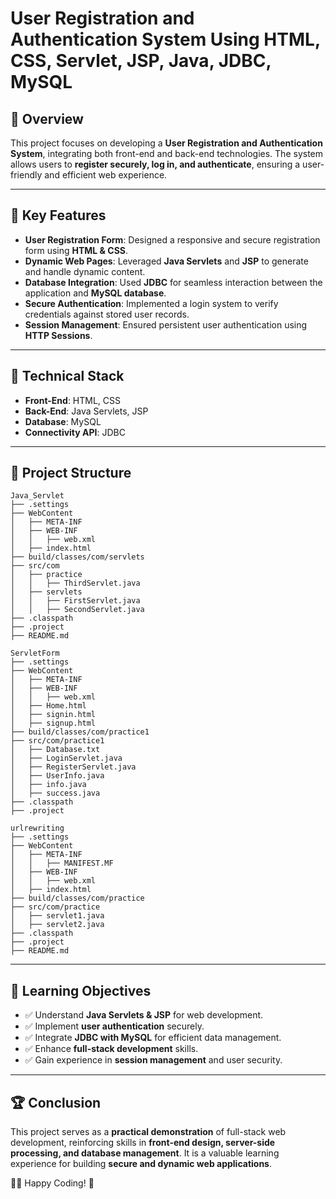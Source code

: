 # User Registration and Authentication System Using HTML, CSS, Servlet, JSP, Java, JDBC, MySQL

## 📌 Overview
This project focuses on developing a **User Registration and Authentication System**, integrating both front-end and back-end technologies. The system allows users to **register securely, log in, and authenticate**, ensuring a user-friendly and efficient web experience.

---

## 🔹 Key Features
- **User Registration Form**: Designed a responsive and secure registration form using **HTML & CSS**.
- **Dynamic Web Pages**: Leveraged **Java Servlets** and **JSP** to generate and handle dynamic content.
- **Database Integration**: Used **JDBC** for seamless interaction between the application and **MySQL database**.
- **Secure Authentication**: Implemented a login system to verify credentials against stored user records.
- **Session Management**: Ensured persistent user authentication using **HTTP Sessions**.

---

## 🔧 Technical Stack
- **Front-End**: HTML, CSS
- **Back-End**: Java Servlets, JSP
- **Database**: MySQL
- **Connectivity API**: JDBC

---

## 📁 Project Structure
```
Java_Servlet
├── .settings
├── WebContent
│   ├── META-INF
│   ├── WEB-INF
│   │   ├── web.xml
│   ├── index.html
├── build/classes/com/servlets
├── src/com
│   ├── practice
│   │   ├── ThirdServlet.java
│   ├── servlets
│   │   ├── FirstServlet.java
│   │   ├── SecondServlet.java
├── .classpath
├── .project
├── README.md

ServletForm
├── .settings
├── WebContent
│   ├── META-INF
│   ├── WEB-INF
│   │   ├── web.xml
│   ├── Home.html
│   ├── signin.html
│   ├── signup.html
├── build/classes/com/practice1
├── src/com/practice1
│   ├── Database.txt
│   ├── LoginServlet.java
│   ├── RegisterServlet.java
│   ├── UserInfo.java
│   ├── info.java
│   ├── success.java
├── .classpath
├── .project

urlrewriting
├── .settings
├── WebContent
│   ├── META-INF
│   │   ├── MANIFEST.MF
│   ├── WEB-INF
│   │   ├── web.xml
│   ├── index.html
├── build/classes/com/practice
├── src/com/practice
│   ├── servlet1.java
│   ├── servlet2.java
├── .classpath
├── .project
├── README.md
```

---

## 🎯 Learning Objectives
- ✅ Understand **Java Servlets & JSP** for web development.
- ✅ Implement **user authentication** securely.
- ✅ Integrate **JDBC with MySQL** for efficient data management.
- ✅ Enhance **full-stack development** skills.
- ✅ Gain experience in **session management** and user security.

---

## 🏆 Conclusion
This project serves as a **practical demonstration** of full-stack web development, reinforcing skills in **front-end design, server-side processing, and database management**. It is a valuable learning experience for building **secure and dynamic web applications**.

👨‍💻 Happy Coding! 🚀
